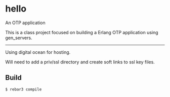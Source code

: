 hello
=====

An OTP application

This is a class project focused on building a Erlang OTP application using
gen_servers.

--------------------------------------------------------------------------
Using digital ocean for hosting.

Will need to add a priv/ssl directory and create soft links to ssl key files.

Build
-----

    $ rebar3 compile
